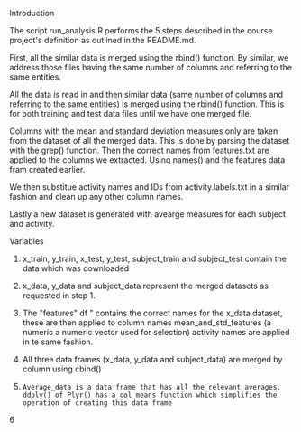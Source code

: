 Introduction


The script run_analysis.R performs the 5 steps described in the course project's definition as outlined in the README.md.

First, all the similar data is merged using the rbind() function. By similar, we address those files having the same number of columns and referring to the same entities.

All the data is read in and then similar data (same number of columns and referring to the same entities) is merged using the rbind() function.  This is for both training and test data files until we have one merged file.

Columns with the mean and standard deviation measures only are taken from the dataset of all the merged data. This is done by parsing the dataset with the grep() function.  Then the correct names from features.txt are applied to the columns we extracted. Using names() and the features data fram created earlier.



We then substitue activity names and IDs from activity.labels.txt in  a similar fashion and clean up any other column names.

Lastly a new dataset is generated with avearge measures for each subject and activity.



Variables
1.    x_train, y_train, x_test, y_test, subject_train and subject_test contain the data which was downloaded

2.    x_data, y_data and subject_data represent the merged datasets as requested in step 1. 

3.    The "features" df " contains the correct names for the x_data dataset, these are then applied to column names mean_and_std_features (a numeric a numeric vector     used for selection)  activity names are applied in te same fashion.


4.    All three data frames (x_data, y_data and subject_data) are merged by column using cbind()

5.     Average_data is a data frame that has all the relevant averages,  ddply() of Plyr() has a col_means function which simplifies the operation of creating this data frame

6

